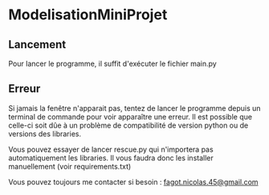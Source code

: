 # ModelisationMiniProjet

## Lancement

Pour lancer le programme, il suffit d'exécuter le fichier main.py

## Erreur

Si jamais la fenêtre n'apparait pas, tentez de lancer le programme depuis un terminal de commande pour voir apparaître une erreur.
Il est possible que celle-ci soit dûe à un problème de compatibilité de version python ou de versions des libraries.

Vous pouvez essayer de lancer rescue.py qui n'importera pas automatiquement les libraries.
Il vous faudra donc les installer manuellement (voir requirements.txt)

Vous pouvez toujours me contacter si besoin :
<a href="mailto:fagot.nicolas.45@gmail.com">fagot.nicolas.45@gmail.com </a>

